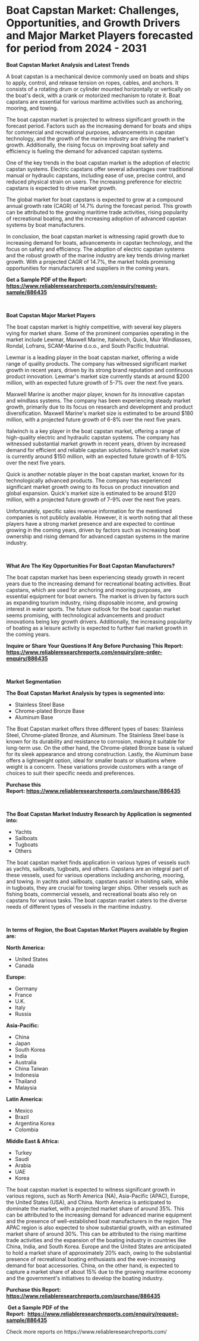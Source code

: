 <p><h1>Boat Capstan Market: Challenges, Opportunities, and Growth Drivers and Major Market Players forecasted for period from 2024 - 2031</h1></p><p><strong>Boat Capstan Market Analysis and Latest Trends</strong></p>
<p><p>A boat capstan is a mechanical device commonly used on boats and ships to apply, control, and release tension on ropes, cables, and anchors. It consists of a rotating drum or cylinder mounted horizontally or vertically on the boat's deck, with a crank or motorized mechanism to rotate it. Boat capstans are essential for various maritime activities such as anchoring, mooring, and towing.</p><p>The boat capstan market is projected to witness significant growth in the forecast period. Factors such as the increasing demand for boats and ships for commercial and recreational purposes, advancements in capstan technology, and the growth of the marine industry are driving the market's growth. Additionally, the rising focus on improving boat safety and efficiency is fueling the demand for advanced capstan systems.</p><p>One of the key trends in the boat capstan market is the adoption of electric capstan systems. Electric capstans offer several advantages over traditional manual or hydraulic capstans, including ease of use, precise control, and reduced physical strain on users. The increasing preference for electric capstans is expected to drive market growth.</p><p>The global market for boat capstans is expected to grow at a compound annual growth rate (CAGR) of 14.7% during the forecast period. This growth can be attributed to the growing maritime trade activities, rising popularity of recreational boating, and the increasing adoption of advanced capstan systems by boat manufacturers.</p><p>In conclusion, the boat capstan market is witnessing rapid growth due to increasing demand for boats, advancements in capstan technology, and the focus on safety and efficiency. The adoption of electric capstan systems and the robust growth of the marine industry are key trends driving market growth. With a projected CAGR of 14.7%, the market holds promising opportunities for manufacturers and suppliers in the coming years.</p></p>
<p><strong>Get a Sample PDF of the Report:&nbsp; <a href="https://www.reliableresearchreports.com/enquiry/request-sample/886435">https://www.reliableresearchreports.com/enquiry/request-sample/886435</a></strong></p>
<p>&nbsp;</p>
<p><strong>Boat Capstan Major Market Players</strong></p>
<p><p>The boat capstan market is highly competitive, with several key players vying for market share. Some of the prominent companies operating in the market include Lewmar, Maxwell Marine, Italwinch, Quick, Muir Windlasses, Rondal, Lofrans, SCAM-Marine d.o.o., and South Pacific Industrial.</p><p>Lewmar is a leading player in the boat capstan market, offering a wide range of quality products. The company has witnessed significant market growth in recent years, driven by its strong brand reputation and continuous product innovation. Lewmar's market size currently stands at around $200 million, with an expected future growth of 5-7% over the next five years.</p><p>Maxwell Marine is another major player, known for its innovative capstan and windlass systems. The company has been experiencing steady market growth, primarily due to its focus on research and development and product diversification. Maxwell Marine's market size is estimated to be around $180 million, with a projected future growth of 6-8% over the next five years.</p><p>Italwinch is a key player in the boat capstan market, offering a range of high-quality electric and hydraulic capstan systems. The company has witnessed substantial market growth in recent years, driven by increased demand for efficient and reliable capstan solutions. Italwinch's market size is currently around $150 million, with an expected future growth of 8-10% over the next five years.</p><p>Quick is another notable player in the boat capstan market, known for its technologically advanced products. The company has experienced significant market growth owing to its focus on product innovation and global expansion. Quick's market size is estimated to be around $120 million, with a projected future growth of 7-9% over the next five years.</p><p>Unfortunately, specific sales revenue information for the mentioned companies is not publicly available. However, it is worth noting that all these players have a strong market presence and are expected to continue growing in the coming years, driven by factors such as increasing boat ownership and rising demand for advanced capstan systems in the marine industry.</p></p>
<p>&nbsp;</p>
<p><strong>What Are The Key Opportunities For Boat Capstan Manufacturers?</strong></p>
<p><p>The boat capstan market has been experiencing steady growth in recent years due to the increasing demand for recreational boating activities. Boat capstans, which are used for anchoring and mooring purposes, are essential equipment for boat owners. The market is driven by factors such as expanding tourism industry, rising disposable income, and growing interest in water sports. The future outlook for the boat capstan market seems promising, with technological advancements and product innovations being key growth drivers. Additionally, the increasing popularity of boating as a leisure activity is expected to further fuel market growth in the coming years.</p></p>
<p><strong>Inquire or Share Your Questions If Any Before Purchasing This Report: <a href="https://www.reliableresearchreports.com/enquiry/pre-order-enquiry/886435">https://www.reliableresearchreports.com/enquiry/pre-order-enquiry/886435</a></strong></p>
<p>&nbsp;</p>
<p><strong>Market Segmentation</strong></p>
<p><strong>The Boat Capstan Market Analysis by types is segmented into:</strong></p>
<p><ul><li>Stainless Steel Base</li><li>Chrome-plated Bronze Base</li><li>Aluminum Base</li></ul></p>
<p><p>The Boat Capstan market offers three different types of bases: Stainless Steel, Chrome-plated Bronze, and Aluminum. The Stainless Steel base is known for its durability and resistance to corrosion, making it suitable for long-term use. On the other hand, the Chrome-plated Bronze base is valued for its sleek appearance and strong construction. Lastly, the Aluminum base offers a lightweight option, ideal for smaller boats or situations where weight is a concern. These variations provide customers with a range of choices to suit their specific needs and preferences.</p></p>
<p><strong>Purchase this Report:&nbsp;<a href="https://www.reliableresearchreports.com/purchase/886435">https://www.reliableresearchreports.com/purchase/886435</a></strong></p>
<p>&nbsp;</p>
<p><strong>The Boat Capstan Market Industry Research by Application is segmented into:</strong></p>
<p><ul><li>Yachts</li><li>Sailboats</li><li>Tugboats</li><li>Others</li></ul></p>
<p><p>The boat capstan market finds application in various types of vessels such as yachts, sailboats, tugboats, and others. Capstans are an integral part of these vessels, used for various operations including anchoring, mooring, and towing. In yachts and sailboats, capstans assist in hoisting sails, while in tugboats, they are crucial for towing larger ships. Other vessels such as fishing boats, commercial vessels, and recreational boats also rely on capstans for various tasks. The boat capstan market caters to the diverse needs of different types of vessels in the maritime industry.</p></p>
<p>&nbsp;</p>
<p><strong>In terms of Region, the Boat Capstan Market Players available by Region are:</strong></p>
<p>
    <p> <strong> North America: </strong>
        <ul>
            <li>United States</li>
            <li>Canada</li>
        </ul>
        </p> 
    <p> <strong> Europe: </strong>
        <ul>
            <li>Germany</li>
            <li>France</li>
            <li>U.K.</li>
            <li>Italy</li>
            <li>Russia</li>
        </ul>
        </p> 
    <p> <strong> Asia-Pacific: </strong>
        <ul>
            <li>China</li>
            <li>Japan</li>
            <li>South Korea</li>
            <li>India</li>
            <li>Australia</li>
            <li>China Taiwan</li>
            <li>Indonesia</li>
            <li>Thailand</li>
            <li>Malaysia</li>
        </ul>
        </p> 
    <p> <strong> Latin America: </strong>
        <ul>
            <li>Mexico</li>
            <li>Brazil</li>
            <li>Argentina Korea</li>
            <li>Colombia</li>
        </ul>
        </p> 
    <p> <strong> Middle East & Africa: </strong>
        <ul>
            <li>Turkey</li>
            <li>Saudi</li>
            <li>Arabia</li>
            <li>UAE</li>
            <li>Korea</li>
        </ul>
    </p>
    </p>
<p><p>The boat capstan market is expected to witness significant growth in various regions, such as North America (NA), Asia-Pacific (APAC), Europe, the United States (USA), and China. North America is anticipated to dominate the market, with a projected market share of around 35%. This can be attributed to the increasing demand for advanced marine equipment and the presence of well-established boat manufacturers in the region. The APAC region is also expected to show substantial growth, with an estimated market share of around 30%. This can be attributed to the rising maritime trade activities and the expansion of the boating industry in countries like China, India, and South Korea. Europe and the United States are anticipated to hold a market share of approximately 20% each, owing to the substantial presence of recreational boating enthusiasts and the ever-increasing demand for boat accessories. China, on the other hand, is expected to capture a market share of about 15% due to the growing maritime economy and the government's initiatives to develop the boating industry.</p></p>
<p><strong>Purchase this Report: <a href="https://www.reliableresearchreports.com/purchase/886435">https://www.reliableresearchreports.com/purchase/886435</a></strong></p>
<p>&nbsp;<strong>Get a Sample PDF of the Report:&nbsp;&nbsp;<a href="https://www.reliableresearchreports.com/enquiry/request-sample/886435">https://www.reliableresearchreports.com/enquiry/request-sample/886435</a></strong></p>
<p><strong></strong></p>
<p>Check more reports on https://www.reliableresearchreports.com/</p>